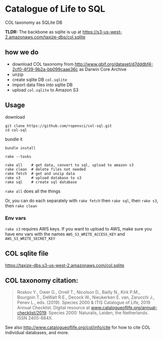 Catalogue of Life to SQL
========================

COL taxonomy as SQLite DB

__TLDR:__ The backbone as sqlite is up at <https://s3-us-west-2.amazonaws.com/taxize-dbs/col.sqlite>

## how we do

* download COL taxonomy from <http://www.gbif.org/dataset/d7dddbf4-2cf0-4f39-9b2a-bb099caae36c> as Darwin Core Archive
* unzip
* create sqlite DB `col.sqlite`
* import data files into sqlite DB
* upload `col.sqlite` to Amazon S3

## Usage

download

```
git clone https://github.com/ropensci/col-sql.git
cd col-sql
```

bundle it

```
bundle install
```

```
rake --tasks
```

```
rake all    # get data, convert to sql, upload to amazon s3
rake clean  # delete files not needed
rake fetch  # get and unzip data
rake s3     # upload database to s3
rake sql    # create sql database
```

`rake all` does all the things

Or, you can do each separately with `rake fetch` then `rake sql`, then `rake s3`, then `rake clean`

### Env vars

`rake s3` requires AWS keys. If you want to upload to AWS, make sure you have env vars with the names `AWS_S3_WRITE_ACCESS_KEY` and `AWS_S3_WRITE_SECRET_KEY`

## COL sqlite file

<https://taxize-dbs.s3-us-west-2.amazonaws.com/col.sqlite>

## COL taxonomy citation:

> Roskov Y., Ower G., Orrell T., Nicolson D., Bailly N., Kirk P.M., Bourgoin T., DeWalt R.E., Decock W., Nieukerken E. van, Zarucchi J., Penev L., eds. (2019). Species 2000 & ITIS Catalogue of Life, 2019 Annual Checklist. Digital resource at www.catalogueoflife.org/annual-checklist/2019. Species 2000: Naturalis, Leiden, the Netherlands. ISSN 2405-884X.

See also <http://www.catalogueoflife.org/col/info/cite> for how to cite COL individual databases, and more.
